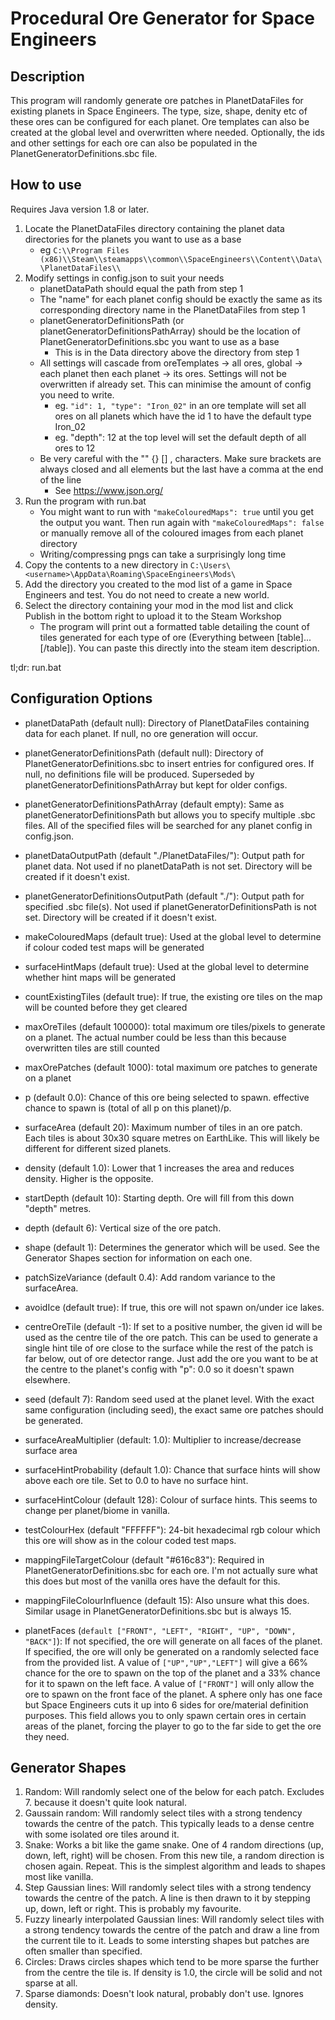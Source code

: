 # Procedural Ore Generator for Space Engineers

## Description

This program will randomly generate ore patches in PlanetDataFiles for existing planets in Space Engineers. The type, size, shape, denity etc of these ores can be configured for each planet. Ore templates can also be created at the global level and overwritten where needed. Optionally, the ids and other settings for each ore can also be populated in the PlanetGeneratorDefinitions.sbc file. 


## How to use

Requires Java version 1.8 or later.

1. Locate the PlanetDataFiles directory containing the planet data directories for the planets you want to use as a base
   - eg `C:\\Program Files (x86)\\Steam\\steamapps\\common\\SpaceEngineers\\Content\\Data\\PlanetDataFiles\\` 
2. Modify settings in config.json to suit your needs
   - planetDataPath should equal the path from step 1
   - The "name" for each planet config should be exactly the same as its corresponding directory name in the PlanetDataFiles from step 1
   - planetGeneratorDefinitionsPath (or planetGeneratorDefinitionsPathArray) should be the location of PlanetGeneratorDefinitions.sbc you want to use as a base
     - This is in the Data directory above the directory from step 1
   - All settings will cascade from oreTemplates -> all ores, global -> each planet then each planet -> its ores. Settings will not be overwritten if already set. This can minimise the amount of config you need to write.
     - eg. `"id": 1, "type": "Iron_02"` in an ore template will set all ores on all planets which have the id 1 to have the default type Iron_02
     - eg. "depth": 12 at the top level will set the default depth of all ores to 12
   - Be very careful with the "" {} [] , characters. Make sure brackets are always closed and all elements but the last have a comma at the end of the line
     - See https://www.json.org/
3. Run the program with run.bat
   - You might want to run with `"makeColouredMaps": true` until you get the output you want. Then run again with `"makeColouredMaps": false` or manually remove all of the coloured images from each planet directory
   - Writing/compressing pngs can take a surprisingly long time
4. Copy the contents to a new directory in `C:\Users\<username>\AppData\Roaming\SpaceEngineers\Mods\`
5. Add the directory you created to the mod list of a game in Space Engineers and test. You do not need to create a new world.
6. Select the directory containing your mod in the mod list and click Publish in the bottom right to upload it to the Steam Workshop
   - The program will print out a formatted table detailing the count of tiles generated for each type of ore (Everything between [table]...[/table]). You can paste this directly into the steam item description.

tl;dr: run.bat


## Configuration Options
- planetDataPath (default null): Directory of PlanetDataFiles containing data for each planet. If null, no ore generation will occur. 
- planetGeneratorDefinitionsPath (default null): Directory of PlanetGeneratorDefinitions.sbc to insert entries for configured ores. If null, no definitions file will be produced. Superseded by planetGeneratorDefinitionsPathArray but kept for older configs.
- planetGeneratorDefinitionsPathArray (default empty): Same as planetGeneratorDefinitionsPath but allows you to specify multiple .sbc files. All of the specified files will be searched for any planet config in config.json. 
- planetDataOutputPath (default "./PlanetDataFiles/"): Output path for planet data. Not used if no planetDataPath is not set. Directory will be created if it doesn't exist.
- planetGeneratorDefinitionsOutputPath (default "./"): Output path for specified .sbc file(s). Not used if planetGeneratorDefinitionsPath is not set. Directory will be created if it doesn't exist.
- makeColouredMaps (default true): Used at the global level to determine if colour coded test maps will be generated
- surfaceHintMaps (default true): Used at the global level to determine whether hint maps will be generated
- countExistingTiles (default true): If true, the existing ore tiles on the map will be counted before they get cleared

- maxOreTiles (default 100000): total maximum ore tiles/pixels to generate on a planet. The actual number could be less than this because overwritten tiles are still counted
- maxOrePatches (default 1000): total maximum ore patches to generate on a planet

- p (default 0.0): Chance of this ore being selected to spawn. effective chance to spawn is (total of all p on this planet)/p.
- surfaceArea (default 20): Maximum number of tiles in an ore patch. Each tiles is about 30x30 square metres on EarthLike. This will likely be different for different sized planets.
- density (default 1.0): Lower that 1 increases the area and reduces density. Higher is the opposite.
- startDepth (default 10): Starting depth. Ore will fill from this down "depth" metres.
- depth (default 6): Vertical size of the ore patch.
- shape (default 1): Determines the generator which will be used. See the Generator Shapes section for information on each one.
- patchSizeVariance (default 0.4): Add random variance to the surfaceArea.
- avoidIce (default true): If true, this ore will not spawn on/under ice lakes.
- centreOreTile (default -1): If set to a positive number, the given id will be used as the centre tile of the ore patch. This can be used to generate a single hint tile of ore close to the surface while the rest of the patch is far below, out of ore detector range. Just add the ore you want to be at the centre to the planet's config with "p": 0.0 so it doesn't spawn elsewhere.
- seed (default 7): Random seed used at the planet level. With the exact same configuration (including seed), the exact same ore patches should be generated. 
- surfaceAreaMultiplier (default: 1.0): Multiplier to increase/decrease surface area
- surfaceHintProbability (default 1.0): Chance that surface hints will show above each ore tile. Set to 0.0 to have no surface hint.
- surfaceHintColour (default 128): Colour of surface hints. This seems to change per planet/biome in vanilla.
- testColourHex (default "FFFFFF"): 24-bit hexadecimal rgb colour which this ore will show as in the colour coded test maps.
- mappingFileTargetColour (default "#616c83"): Required in PlanetGeneratorDefinitions.sbc for each ore. I'm not actually sure what this does but most of the vanilla ores have the default for this.
- mappingFileColourInfluence (default 15): Also unsure what this does. Similar usage in PlanetGeneratorDefinitions.sbc but is always 15.
- planetFaces (`default ["FRONT", "LEFT", "RIGHT", "UP", "DOWN", "BACK"]`): If not specified, the ore will generate on all faces of the planet. If specified, the ore will only be generated on a randomly selected face from the provided list. A value of `["UP","UP","LEFT"]` will give a 66% chance for the ore to spawn on the top of the planet and a 33% chance for it to spawn on the left face. A value of `["FRONT"]` will only allow the ore to spawn on the front face of the planet. A sphere only has one face but Space Engineers cuts it up into 6 sides for ore/material definition purposes. This field allows you to only spawn certain ores in certain areas of the planet, forcing the player to go to the far side to get the ore they need. 

## Generator Shapes

1. Random: Will randomly select one of the below for each patch. Excludes 7. because it doesn't quite look natural.
2. Gaussain random: Will randomly select tiles with a strong tendency towards the centre of the patch. This typically leads to a dense centre with some isolated ore tiles around it.
3. Snake: Works a bit like the game snake. One of 4 random directions (up, down, left, right) will be chosen. From this new tile, a random direction is chosen again. Repeat. This is the simplest algorithm and leads to shapes most like vanilla. 
4. Step Gaussian lines: Will randomly select tiles with a strong tendency towards the centre of the patch. A line is then drawn to it by stepping up, down, left or right. This is probably my favourite. 
5. Fuzzy linearly interpolated Gaussian lines: Will randomly select tiles with a strong tendency towards the centre of the patch and draw a line from the current tile to it. Leads to some intersting shapes but patches are often smaller than specified.
6. Circles: Draws circles shapes which tend to be more sparse the further from the centre the tile is. If density is 1.0, the circle will be solid and not sparse at all.
7. Sparse diamonds: Doesn't look natural, probably don't use. Ignores density.